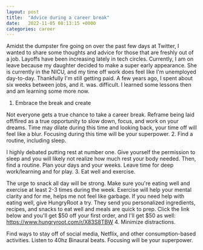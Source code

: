 ```yaml
---
layout: post
title:  "Advice during a career break"
date:   2022-11-05 08:13:15 +0000
categories: career
---
```

Amidst the dumpster fire going on over the past few days at Twitter, I wanted to share some thoughts and advice for those that are freshly out of a job. Layoffs have been increasing lately in tech circles. Currently, I am on leave because my daughter decided to make a super early appearance. She is currently in the NICU, and my time off work does feel like I'm unemployed day-to-day. Thankfully I'm still getting paid. A few years ago, I spent about six weeks between jobs, and it. was. difficult. I learned some lessons then and am learning some more now.

1. Embrace the break and create

Not everyone gets a true chance to take a career break. Reframe being laid off/fired as a true opportunity to slow down, focus, and work on your dreams. Time may dilate during this time and looking back, your time off will feel like a blur. Focusing during this time will be your superpower.
2. Find a routine, including sleep.

I highly debated putting rest at number one. Give yourself the permission to sleep and you will likely not realize how much rest your body needed. Then, find a routine. Plan your days and your weeks. Leave time for deep work/learning and for play. 
3. Eat well and exercise.

The urge to snack all day will be strong. Make sure you're eating well and exercise at least 2-3 times during the week. Exercise will help your mental clarity and for me, helps me not feel like garbage.
If you need help with eating well, give HungryRoot a try. They send you personalized ingredients, recipes, and snacks to eat well and meals are quick to prep. Click the link below and you'll get $50 off your first order, and I'll get $50 as well:
https://www.hungryroot.com/r/X83S8TBW
4. Minimize distractions.

Find ways to stay off of social media, Netflix, and other consumption-based activities. Listen to 40hz Binaural beats. Focusing will be your superpower.